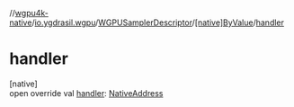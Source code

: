//[wgpu4k-native](../../../../index.md)/[io.ygdrasil.wgpu](../../index.md)/[WGPUSamplerDescriptor](../index.md)/[[native]ByValue](index.md)/[handler](handler.md)

# handler

[native]\
open override val [handler](handler.md): [NativeAddress](../../../ffi/-native-address/index.md)